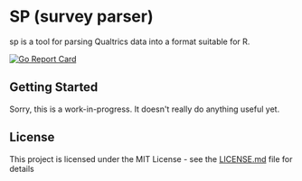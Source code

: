 # SP (survey parser)

sp is a tool for parsing Qualtrics data into a format suitable for R.

[![Go Report Card](https://goreportcard.com/badge/github.com/fflewddur/survey_parser)](https://goreportcard.com/report/github.com/fflewddur/survey_parser)

## Getting Started

Sorry, this is a work-in-progress. It doesn't really do anything useful yet.

## License

This project is licensed under the MIT License - see the [LICENSE.md](LICENSE.md) file for details